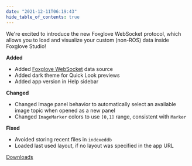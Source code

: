 ```yaml
---
date: "2021-12-11T06:19:43"
hide_table_of_contents: true
---
```


We're excited to introduce the new Foxglove WebSocket protocol, which allows you to load and visualize your custom (non-ROS) data inside Foxglove Studio!

**Added**

- Added [Foxglove WebSocket](https://github.com/foxglove/ws-protocol#readme) data source
- Added dark theme for Quick Look previews
- Added app version in Help sidebar

**Changed**

- Changed Image panel behavior to automatically select an available image topic when opened as a new panel
- Changed `ImageMarker` colors to use `[0,1]` range, consistent with `Marker`

**Fixed**

- Avoided storing recent files in `indexeddb`
- Loaded last used layout, if no layout was specified in the app URL

[Downloads](https://github.com/foxglove/studio/releases/tag/v0.24.0)
